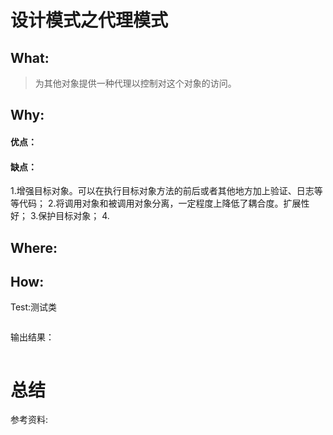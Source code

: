 # 设计模式之代理模式
## What:
>为其他对象提供一种代理以控制对这个对象的访问。
## Why:
#### 优点：


#### 缺点：
1.增强目标对象。可以在执行目标对象方法的前后或者其他地方加上验证、日志等等代码；
2.将调用对象和被调用对象分离，一定程度上降低了耦合度。扩展性好；
3.保护目标对象；
4.

## Where:


## How:





Test:测试类
```java

```
输出结果：
```java

```



# 总结

参考资料:
